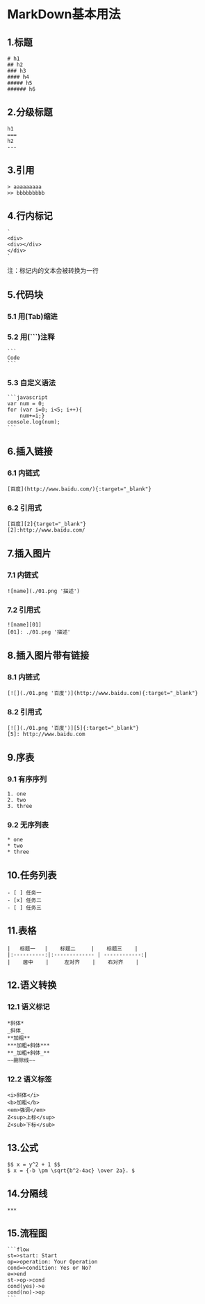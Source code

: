 MarkDown基本用法
===============

1.标题
------
	# h1
	## h2
	### h3
	#### h4
	##### h5
	###### h6

2.分级标题
----------
	h1
	===
	h2
	---

3.引用
-----
	> aaaaaaaaa
	>> bbbbbbbbb

4.行内标记
----------
	`
	<div>   
	<div></div>
	</div>
	`
注：标记内的文本会被转换为一行

5.代码块
---------
### 5.1 用(Tab)缩进
### 5.2 用(\`\`\`)注释
	```
	Code
	```
### 5.3 自定义语法
	```javascript
	var num = 0;
	for (var i=0; i<5; i++){
		num+=i;}
	console.log(num);
	```

6.插入链接
--------
### 6.1 内链式
	[百度](http://www.baidu.com/){:target="_blank"}
### 6.2 引用式
	[百度][2]{target="_blank"}
	[2]:http://www.baidu.com/

7.插入图片
---------
### 7.1 内链式
	![name](./01.png '描述')
### 7.2 引用式
	![name][01]
	[01]: ./01.png '描述'

8.插入图片带有链接
-----------------
### 8.1 内链式
	[![](./01.png '百度')](http://www.baidu.com){:target="_blank"} 
### 8.2 引用式
	[![](./01.png '百度')][5]{:target="_blank"}
	[5]: http://www.baidu.com

9.序表
------
### 9.1 有序序列
	1. one
	2. two
	3. three
### 9.2 无序列表
	* one
	* two
	* three

10.任务列表
-----------
	- [ ] 任务一
	- [x] 任务二 
	- [ ] 任务三

11.表格
-------
	|   标题一   |    标题二     |    标题三    |
	|:----------:|:------------- | ------------:|
	|    居中    |     左对齐    |    右对齐    |
	
12.语义转换
-----------
### 12.1 语义标记
	*斜体*
	_斜体_
	**加粗**
	***加粗+斜体***
	**_加粗+斜体_**
	~~删除线~~
### 12.2 语义标签
	<i>斜体</i>
	<b>加粗</b>
	<em>强调</em>
	Z<sup>上标</sup>
	Z<sub>下标</sub>

13.公式
-------
	$$ x = y^2 + 1 $$
	$ x = {-b \pm \sqrt{b^2-4ac} \over 2a}. $
	
14.分隔线
---------
	***
	
15.流程图
---------
	```flow
	st=>start: Start
	op=>operation: Your Operation
	cond=>condition: Yes or No?
	e=>end
	st->op->cond
	cond(yes)->e
	cond(no)->op
	```